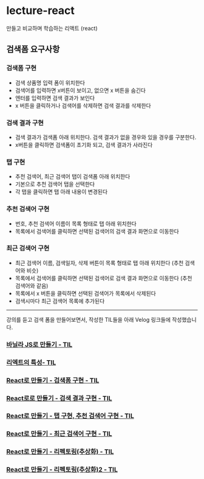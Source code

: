 # lecture-react
만들고 비교하며 학습하는 리액트 (react)

## 검색폼 요구사항

### 검색폼 구현
<ul>  
  <li> 검색 상품명 입력 폼이 위치한다 </li>
  <li> 검색어를 입력하면 x버튼이 보이고, 없으면 x 버튼을 숨긴다 </li>
  <li> 엔터를 입력하면 검색 결과가 보인다
 </li>
  <li> x 버튼을 클릭하거나 검색어를 삭제하면 검색 결과를 삭제한다 </li>
</ul>

### 검색 결과 구현
<ul>  
  <li>검색 결과가 검색폼 아래 위치한다. 검색 결과가 없을 경우와 있을 경우를 구분한다. </li>
  <li> x버튼을 클릭하면 검색폼이 초기화 되고, 검색 결과가 사라진다 </li>
</ul>

### 탭 구현
<ul>  
  <li>추천 검색어, 최근 검색어 탭이 검색폼 아래 위치한다 </li>
  <li> 기본으로 추천 검색어 탭을 선택한다 </li>
  <li> 각 탭을 클릭하면 탭 아래 내용이 변경된다 </li>
</ul>

### 추천 검색어 구현
<ul>  
  <li> 번호, 추천 검색어 이름이 목록 형태로 탭 아래 위치한다 </li>
  <li> 목록에서 검색어를 클릭하면 선택된 검색어의 검색 결과 화면으로 이동한다 </li>
</ul>

### 최근 검색어 구현
<ul>  
  <li> 최근 검색어 이름, 검색일자, 삭제 버튼이 목록 형태로 탭 아래 위치한다 (추천
검색어와 비슷)
 </li>
  <li> 목록에서 검색어를 클릭하면 선택된 검색어로 검색 결과 화면으로 이동한다 (추천
검색어와 같음) </li>
  <li> 목록에서 x 버튼을 클릭하면 선택된 검색어가 목록에서 삭제된다
 </li>
  <li>  검색시마다 최근 검색어 목록에 추가된다</li>
</ul>

-------------------

강의를 듣고 검색 폼을 만들어보면서, 작성한 TIL들을 아래 Velog 링크들에 작성했습니다.

### [바닐라 JS로 만들기 - TIL](https://velog.io/@gil0127/%EB%B0%94%EB%8B%90%EB%9D%BC-JS%EB%A1%9C-%EB%A7%8C%EB%93%A4%EA%B8%B0)

### [리엑트의 특성- TIL](https://velog.io/@gil0127/React-%EB%A1%9C-%EB%A7%8C%EB%93%A4%EA%B8%B0#%ED%8A%B9%EC%84%B1-6-jsx)

### [React로 만들기 - 검색폼 구현 - TIL](https://velog.io/@gil0127/%EB%A6%AC%EC%97%91%ED%8A%B8-JS%EB%A1%9C-%EB%A7%8C%EB%93%A4%EA%B8%B0)

### [React로로 만들기 - 검색 결과 구현 - TIL](https://velog.io/@gil0127/%EB%A6%AC%EC%97%91%ED%8A%B8-JS%EB%A1%9C-%EB%A7%8C%EB%93%A4%EA%B8%B0-2)

### [React로 만들기 - 탭 구현, 추천 검색어 구현 - TIL](https://velog.io/@gil0127/%EB%A6%AC%EC%97%91%ED%8A%B8-JS%EB%A1%9C-%EB%A7%8C%EB%93%A4%EA%B8%B0-%ED%83%AD-%EA%B5%AC%ED%98%84-%EC%B6%94%EC%B2%9C-%EA%B2%80%EC%83%89%EC%96%B4-%EA%B5%AC%ED%98%84)

### [React로 만들기 - 최근 검색어 구현 - TIL](https://velog.io/@gil0127/%EB%A6%AC%EC%97%91%ED%8A%B8-JS%EB%A1%9C-%EB%A7%8C%EB%93%A4%EA%B8%B0-%EC%B5%9C%EA%B7%BC-%EA%B2%80%EC%83%89%EC%96%B4-%EA%B5%AC%ED%98%84)

### [React로 만들기 - 리펙토링(추상화) - TIL](https://velog.io/@gil0127/%EB%A6%AC%EC%97%91%ED%8A%B8-JS%EB%A1%9C-%EB%A7%8C%EB%93%A4%EA%B8%B0-%EC%BB%B4%ED%8F%AC%EB%84%8C%ED%8A%B8)

### [React로 만들기 - 리펙토링(추상화)2 - TIL](https://velog.io/@gil0127/%EB%A6%AC%EC%97%91%ED%8A%B8-JS%EB%A1%9C-%EB%A7%8C%EB%93%A4%EA%B8%B0-%EC%BB%B4%ED%8F%AC%EB%84%8C%ED%8A%B82-ce98fn7m)

